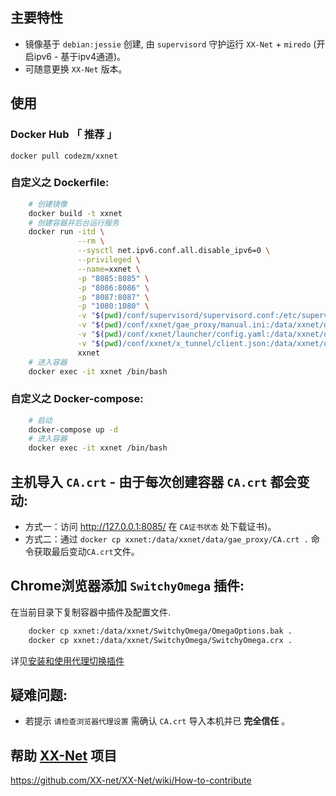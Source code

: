 ## 主要特性
- 镜像基于 `debian:jessie` 创建, 由 `supervisord` 守护运行 `XX-Net` + `miredo` (开启ipv6 - 基于ipv4通道)。
- 可随意更换 `XX-Net` 版本。

## 使用
### Docker Hub 「 推荐 」
    docker pull codezm/xxnet

### 自定义之 Dockerfile:
```bash
    # 创建镜像
    docker build -t xxnet
    # 创建容器并后台运行服务
    docker run -itd \
               --rm \
               --sysctl net.ipv6.conf.all.disable_ipv6=0 \
               --privileged \
               --name=xxnet \
               -p "8085:8085" \
               -p "8086:8086" \
               -p "8087:8087" \
               -p "1080:1080" \
               -v "$(pwd)/conf/supervisord/supervisord.conf:/etc/supervisord.conf" \
               -v "$(pwd)/conf/xxnet/gae_proxy/manual.ini:/data/xxnet/data/gae_proxy/manual.ini" \
               -v "$(pwd)/conf/xxnet/launcher/config.yaml:/data/xxnet/data/launcher/config.yaml" \
               -v "$(pwd)/conf/xxnet/x_tunnel/client.json:/data/xxnet/data/x_tunnel/client.json" \
               xxnet
    # 进入容器
    docker exec -it xxnet /bin/bash
```

### 自定义之 Docker-compose:
```bash
    # 启动
    docker-compose up -d
    # 进入容器
    docker exec -it xxnet /bin/bash
```

## 主机导入 `CA.crt` - 由于每次创建容器 `CA.crt` 都会变动:
- 方式一：访问 http://127.0.0.1:8085/ 在 `CA证书状态` 处下载证书)。
- 方式二：通过 `docker cp xxnet:/data/xxnet/data/gae_proxy/CA.crt .` 命令获取最后变动`CA.crt`文件。
## Chrome浏览器添加 `SwitchyOmega` 插件:
在当前目录下复制容器中插件及配置文件.
```bash
    docker cp xxnet:/data/xxnet/SwitchyOmega/OmegaOptions.bak .
    docker cp xxnet:/data/xxnet/SwitchyOmega/SwitchyOmega.crx .
```
详见[安装和使用代理切换插件](https://github.com/XX-net/XX-Net/wiki/%E4%BD%BF%E7%94%A8Chrome%E6%B5%8F%E8%A7%88%E5%99%A8#%E6%96%B9%E6%A1%88%E4%BA%8C%E5%AE%89%E8%A3%85%E5%92%8C%E4%BD%BF%E7%94%A8%E4%BB%A3%E7%90%86%E5%88%87%E6%8D%A2%E6%8F%92%E4%BB%B6)

## 疑难问题:
- 若提示 `请检查浏览器代理设置` 需确认 `CA.crt` 导入本机并已 **完全信任** 。


## 帮助 [XX-Net](https://github.com/XX-net/XX-Net) 项目
https://github.com/XX-net/XX-Net/wiki/How-to-contribute
